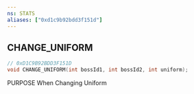 ```yaml
---
ns: STATS
aliases: ["0xd1c9b92bdd3f151d"]
---
```

## CHANGE_UNIFORM

```c
// 0xD1C9B92BDD3F151D
void CHANGE_UNIFORM(int bossId1, int bossId2, int uniform);
```

PURPOSE When Changing Uniform

